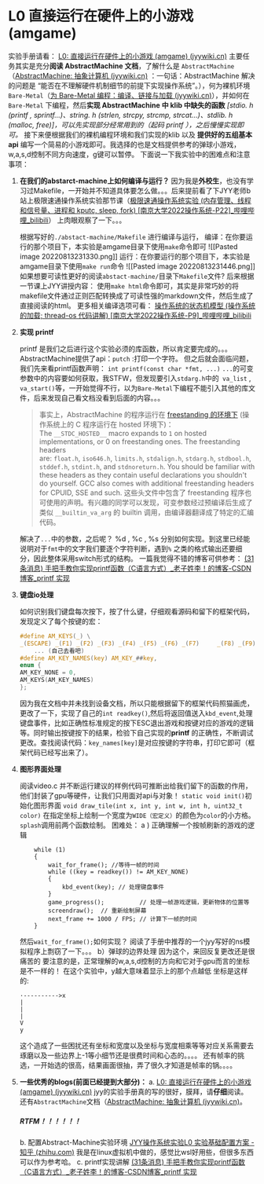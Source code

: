 # L0  直接运行在硬件上的小游戏 (amgame)
实验手册请看： [L0: 直接运行在硬件上的小游戏 (amgame) (jyywiki.cn)](http://jyywiki.cn/OS/2022/labs/L0)
主要任务其实是充分**阅读 AbstractMachine 文档**，了解什么是 `AbstractMachine`（[AbstractMachine: 抽象计算机 (jyywiki.cn)](http://jyywiki.cn/AbstractMachine/) ：一句话：AbstractMachine 解决的问题是 “能否在不理解硬件机制细节的前提下实现操作系统”。），何为裸机环境 `Bare-Metal`（[为 Bare-Metal 编程：编译、链接与加载 (jyywiki.cn)](http://jyywiki.cn/OS/AbstractMachine/AM_Programs)），并如何在 `Bare-Metal` 下编程，然后**实现 AbstractMachine 中 klib 中缺失的函数**   *[stdio. h (printf , sprintf...)、string. h (strlen, strcpy, strcmp, strcat...)、stdlib. h (malloc, free)]，可以先实现部分经常用到的（起码  printf  ），之后慢慢实现即可。*
接下来便根据我们的裸机编程环境和我们实现的klib 以及 **提供好的五组基本api** 编写一个简易的小游戏即可。我选择的也是文档提供参考的弹球小游戏，w,a,s,d控制不同方向速度，g键可以暂停。
下面说一下我实验中的困难点和注意事项：
1. **在我们的abstarct-machine上如何编译与运行？**
       因为我是**外校生**，也没有学习过Makefile，一开始并不知道具体要怎么做。。。后来提前看了下JYY老师b站上极限速通操作系统实验那节课（[极限速通操作系统实验 (内存管理、线程和信号量、进程和 kputc, sleep, fork) [南京大学2022操作系统-P22]_哔哩哔哩_bilibili](https://www.bilibili.com/video/BV1iY411A7w1/?spm_id_from=333.788&vd_source=33d3156975c92d1beb9e11e8b218f8b0)）  上肉眼观察了一下。。。

	根据写好的`./abstact-machine/Makefile` 进行编译与运行，
	编译：在你要运行的那个项目下，本实验是amgame目录下使用`make`命令即可
	![[Pasted image 20220813231330.png]]
	运行：在你要运行的那个项目下，本实验是amgame目录下使用`make run`命令
	![[Pasted image 20220813231446.png]]
	如果想要可读性更好的阅读`abstact-machine/`目录下`Makefile`文件? 后来根据一节课上JYY讲授内容： 使用`make html`命令即可，其实是非常巧妙的将makefile文件通过正则匹配转换成了可读性强的markdown文件，然后生成了直接阅读的html。
	更多相关编译选项可看： [操作系统的状态机模型 (操作系统的加载; thread-os 代码讲解) [南京大学2022操作系统-P9]_哔哩哔哩_bilibili](https://www.bilibili.com/video/BV1yP4y1M7FE/?spm_id_from=333.788&vd_source=33d3156975c92d1beb9e11e8b218f8b0)
2. **实现 printf**
	
	printf 是我们之后进行这个实验必须的库函数，所以肯定要完成的。。。
	AbstractMachine提供了api：`putch`  :打印一个字符。
	但之后就会面临问题，我们先来看printf函数声明：
	`int printf(const char *fmt, ...)`
	`...`的可变参数中的内容要如何获取，我STFW，但发现要引入`stdarg.h`中的` va_list` , `va_start()`等，一开始觉得不行，以为`Bare-Metal`下编程不能引入其他的库文件，后来发现自己看文档没看到后面的内容。。。
	>事实上，AbstractMachine 的程序运行在 [freestanding 的环境下](https://wiki.osdev.org/C_Library) (操作系统上的 C 程序运行在 hosted 环境下)：The `__STDC_HOSTED__` macro expands to `1` on hosted implementations, or 0 on freestanding ones. The freestanding headers are: `float.h`, `iso646.h`, `limits.h`, `stdalign.h`, `stdarg.h`, `stdbool.h`, `stddef.h`, `stdint.h`, and `stdnoreturn.h`. You should be familiar with these headers as they contain useful declarations you shouldn't do yourself. GCC also comes with additional freestanding headers for CPUID, SSE and such.
     这些头文件中包含了 freestanding 程序也可使用的声明。有兴趣的同学可以发现，可变参数经过预编译后生成了类似 `__builtin_va_arg` 的 builtin 调用，由编译器翻译成了特定的汇编代码。

	解决了`...`中的参数，之后呢？
	%d , %c , %s 分别如何实现。到这里已经能说明对于`fmt`中的文字我们要逐个字符判断，遇到`%` 之类的格式输出还要细分，因此整体采用switch形式的结构。
	一篇我觉得不错的博客可供参考：
	[(31条消息) 手把手教你实现printf函数（C语言方式）_老子姓李！的博客-CSDN博客_printf 实现](https://blog.csdn.net/qq_44078824/article/details/118440458?ops_request_misc=%257B%2522request%255Fid%2522%253A%2522165815957216782350863814%2522%252C%2522scm%2522%253A%252220140713.130102334..%2522%257D&request_id=165815957216782350863814&biz_id=0&utm_medium=distribute.pc_search_result.none-task-blog-2~all~sobaiduend~default-2-118440458-null-null.142^v32^new_blog_fixed_pos,185^v2^tag_show&utm_term=printf%E5%AE%9E%E7%8E%B0&spm=1018.2226.3001.4187)
3.  **键盘io处理**

	 如何识别我们键盘每次按下，按了什么键，仔细观看源码和留下的框架代码，发现定义了每个按键的宏：
	```C
	#define AM_KEYS(_) \
	_(ESCAPE) _(F1) _(F2) _(F3) _(F4) _(F5) _(F6) _(F7) 	_(F8) _(F9) _(F10)
     	... (自己去看吧)
	#define AM_KEY_NAMES(key) AM_KEY_##key,
	enum {
  	AM_KEY_NONE = 0,
  	AM_KEYS(AM_KEY_NAMES)
	};
	```
	因为我在文档中并未找到设备文档，所以只能根据留下的框架代码照猫画虎，更改了一下，实现了自己的`int readkey()`,然后将返回值送入`kbd_event`,处理键盘事件，比如正确性标准规定的按下ESC退出游戏和按键对应的游戏的逻辑等。同时输出按键按下的结果，检验下自己实现的**printf** 的正确性，不断调试更改。查找阅读代码：`key_names[key]`是对应按键的字符串，打印它即可（框架代码已经写出来了）。
4.  **图形界面处理**
	
	阅读video.c 并不断运行建议的样例代码可推断出给我们留下的函数的作用，他们封装了gpu等硬件，让我们只用面对api与对象！
	`static void init()`初始化图形界面
	`void draw_tile(int x, int y, int w, int h, uint32_t color)` 在指定坐标上绘制一个宽度为`WIDE（宏定义）`的颜色为`color`的小方格。
	`splash`调用前两个函数绘制。
	困难处：
	a ) 正确理解一个按帧刷新的游戏的逻辑
	```
		while (1)
		{
			wait_for_frame(); //等待一帧的时间
			while ((key = readkey()) != AM_KEY_NONE)
			{
				kbd_event(key); // 处理键盘事件
			}
			game_progress();		  // 处理一帧游戏逻辑，更新物体的位置等
			screendraw();  // 重新绘制屏幕
			next_frame += 1000 / FPS; // 计算下一帧的时间
		}
	```
	 然后`wait_for_frame();`如何实现？
	 阅读了手册中推荐的一个jyy写好的ns模拟程序上剽窃了一下。。。
	b）弹球的边界处理
	因为这个，来回反复更改还是很痛苦的
	要注意的是，正常理解的w,a,s,d控制的方向和它对于gpu而言的坐标是不一样的！
	在这个实验中，y越大意味着显示上的那个点越低
	坐标是这样的:
	```text
	·---------->x
	|
	|
	|
	V
	y
	```
	这个造成了一些困扰还有坐标和宽度以及坐标与宽度相乘等等对应关系需要去琢磨以及一些边界上-1等小细节还是很费时间和心态的。。。。
	还有帧率的挑选，一开始选的很高，结果画面很抽，弄了很久才知道是帧率的锅。。。。
5. **一些优秀的blogs(前面已经提到大部分)：**
	 a. [L0: 直接运行在硬件上的小游戏 (amgame) (jyywiki.cn)](http://jyywiki.cn/OS/2022/labs/L0) 
	 jyy的实验手册真的写的很好，膜拜，请**仔细**阅读。
	 还有`AbstractMachine`文档（[AbstractMachine: 抽象计算机 (jyywiki.cn)](http://jyywiki.cn/AbstractMachine/)。
	 ##### RTFM！！！！！！
	 b. 配置Abstract-Machine实验环境  [JYY操作系统实验L0 实验基础配置方案 - 知乎 (zhihu.com)](https://zhuanlan.zhihu.com/p/499141891)   我是在linux虚拟机中做的，感觉比wsl好用些，但很多东西可以作为参考哈。
	 c.  printf实现讲解   [(31条消息) 手把手教你实现printf函数（C语言方式）_老子姓李！的博客-CSDN博客_printf 实现](https://blog.csdn.net/qq_44078824/article/details/118440458?ops_request_misc=%257B%2522request%255Fid%2522%253A%2522165815957216782350863814%2522%252C%2522scm%2522%253A%252220140713.130102334..%2522%257D&request_id=165815957216782350863814&biz_id=0&utm_medium=distribute.pc_search_result.none-task-blog-2~all~sobaiduend~default-2-118440458-null-null.142^v32^new_blog_fixed_pos,185^v2^tag_show&utm_term=printf%E5%AE%9E%E7%8E%B0&spm=1018.2226.3001.4187)






